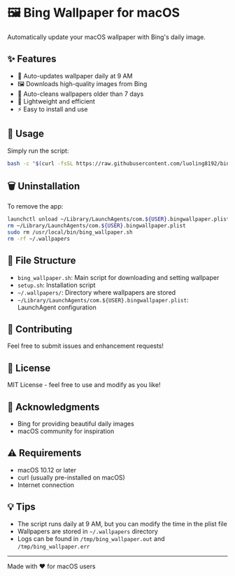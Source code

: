 # 🖼️ Bing Wallpaper for macOS

Automatically update your macOS wallpaper with Bing's daily image.

## ✨ Features

- 🔄 Auto-updates wallpaper daily at 9 AM
- 🖼️ Downloads high-quality images from Bing
- 🧹 Auto-cleans wallpapers older than 7 days
- 💪 Lightweight and efficient
- ⚡️ Easy to install and use

## 🚀 Usage

Simply run the script:
```bash
bash -c "$(curl -fsSL https://raw.githubusercontent.com/luoling8192/bing-wallpaper-mac/HEAD/setup.sh)"
```

## 🗑️ Uninstallation

To remove the app:
```bash
launchctl unload ~/Library/LaunchAgents/com.${USER}.bingwallpaper.plist
rm ~/Library/LaunchAgents/com.${USER}.bingwallpaper.plist
sudo rm /usr/local/bin/bing_wallpaper.sh
rm -rf ~/.wallpapers
```

## 📁 File Structure

- `bing_wallpaper.sh`: Main script for downloading and setting wallpaper
- `setup.sh`: Installation script
- `~/.wallpapers/`: Directory where wallpapers are stored
- `~/Library/LaunchAgents/com.${USER}.bingwallpaper.plist`: LaunchAgent configuration

## 🤝 Contributing

Feel free to submit issues and enhancement requests!

## 📝 License

MIT License - feel free to use and modify as you like!

## 🙏 Acknowledgments

- Bing for providing beautiful daily images
- macOS community for inspiration

## ⚠️ Requirements

- macOS 10.12 or later
- curl (usually pre-installed on macOS)
- Internet connection

## 💡 Tips

- The script runs daily at 9 AM, but you can modify the time in the plist file
- Wallpapers are stored in `~/.wallpapers` directory
- Logs can be found in `/tmp/bing_wallpaper.out` and `/tmp/bing_wallpaper.err`

---
Made with ❤️ for macOS users
